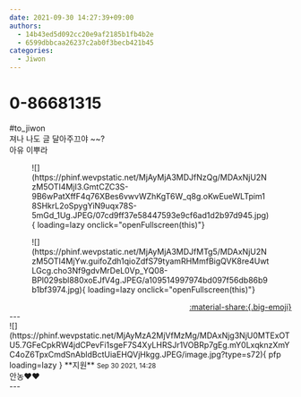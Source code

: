```yaml
---
date: 2021-09-30 14:27:39+09:00
authors:
  - 14b43ed5d092cc20e9af2185b1fb4b2e
  - 6599dbbcaa26237c2ab0f3becb421b45
categories:
  - Jiwon
---
```


# 0-86681315

<div class="post-container" markdown="1">
<div class="content-container md-sidebar__scrollwrap" markdown="1">

\#to_jiwon<br>져나 나도 글 달아주끄야 ~~?<br>아유 이뿌라
<figure markdown="1">
![](https://phinf.wevpstatic.net/MjAyMjA3MDJfNzQg/MDAxNjU2NzM5OTI4MjI3.GmtCZC3S-9B6wPatXffF4q76XBes6vwvWZhKgT6W_q8g.oKwEueWLTpim18SHkrL2oSpygYiN9uqx78S-5mGd_1Ug.JPEG/07cd9ff37e58447593e9cf6ad1d2b97d945.jpg){ loading=lazy onclick="openFullscreen(this)"}
</figure>

<figure markdown="1">
![](https://phinf.wevpstatic.net/MjAyMjA3MDJfMTg5/MDAxNjU2NzM5OTI4MjYw.guifoZdh1qioZdfS79tyamRHMmfBigQVK8re4UwtLGcg.cho3Nf9gdvMrDeL0Vp_YQ08-BPl029sbl880xoEJfV4g.JPEG/a109514997974bd097f56db86b9b1bf3974.jpg){ loading=lazy onclick="openFullscreen(this)"}
</figure>


</div>
</div>

<div style="text-align: right;" markdown="1">
<a href="https://weverse.io/fromis9/fanpost/0-86681315" style="text-align: right;">:material-share:{.big-emoji}</a>
</div>
---

<div class="comments-container md-sidebar__scrollwrap" markdown="1">
<div class="comment" markdown="1">
<div class='id-container' markdown="1">
![](https://phinf.wevpstatic.net/MjAyMzA2MjVfMzMg/MDAxNjg3NjU0MTExOTU5.7GFeCpkRW4jdCPevFi1sgeF7S4XyLHRSJr1VOBRp7gEg.mY0LxqknzXmYC4oZ6TpxCmdSnAbldBctUiaEHQVjHkgg.JPEG/image.jpg?type=s72){ pfp loading=lazy }
**<span class="artist">지원</span>** <small>Sep 30 2021, 14:28</small><br>
</div>
<div class='comment-body' markdown="1">
안농❤️❤️
</div>
</div>
</div>
---
